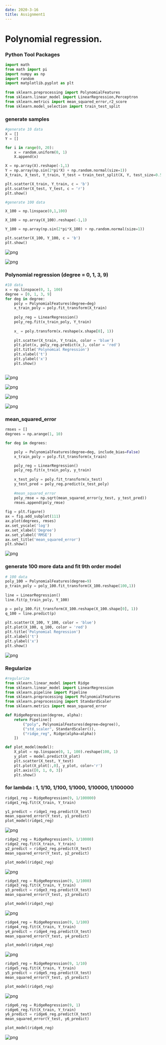 ```yaml
---
date: 2020-3-16
title: Assignment1
---
```

# Polynomial regression.

### Python Tool Packages


```python
import math
from math import pi
import numpy as np
import random
import matplotlib.pyplot as plt 
 
from sklearn.preprocessing import PolynomialFeatures
from sklearn.linear_model import LinearRegression,Perceptron
from sklearn.metrics import mean_squared_error,r2_score
from sklearn.model_selection import train_test_split
```
### generate samples

```python
#generate 10 data
X = []
Y = []

for i in range(0, 20):
    x = random.uniform(0, 1)
    X.append(x)

X = np.array(X).reshape(-1,1)
Y = np.array(np.sin(2*pi*X) + np.random.normal(size=1))
X_train, X_test, Y_train, Y_test = train_test_split(X, Y, test_size=0.5)

plt.scatter(X_train, Y_train, c = 'b')
plt.scatter(X_test, Y_test, c = 'r')
plt.show()

#generate 100 data

X_100 = np.linspace(0,1,100)     

X_100 = np.array(X_100).reshape(-1,1)

Y_100 = np.array(np.sin(2*pi*X_100) + np.random.normal(size=1))

plt.scatter(X_100, Y_100, c = 'b')
plt.show()
```


![png](./Wang_1_0.png)



![png](./Wang_1_1.png)


### Polynomial regression (degree = 0, 1, 3, 9)
```python
#10 data
x = np.linspace(0, 1, 100)
degree = [0, 1, 3, 9]
for deg in degree:
    poly = PolynomialFeatures(degree=deg)
    x_train_poly = poly.fit_transform(X_train)
    
    poly_reg = LinearRegression()
    poly_reg.fit(x_train_poly, Y_train)
    
    x_ = poly.transform(x.reshape(x.shape[0], 1))
       
    plt.scatter(X_train, Y_train, color = 'blue') 
    plt.plot(x, poly_reg.predict(x_), color = 'red') 
    plt.title('Polynomial Regression') 
    plt.xlabel('t') 
    plt.ylabel('x') 
    plt.show() 



```


![png](./Wang_2_0.png)



![png](./Wang_2_1.png)



![png](./Wang_2_2.png)



![png](./Wang_2_3.png)


### mean_squared_error
```python
rmses = []
degrees = np.arange(1, 10)

for deg in degrees:

    poly = PolynomialFeatures(degree=deg, include_bias=False)
    x_train_poly = poly.fit_transform(x_train)

    poly_reg = LinearRegression()
    poly_reg.fit(x_train_poly, y_train)
    
    x_test_poly = poly.fit_transform(x_test)
    y_test_pred = poly_reg.predict(x_test_poly)
    
    #mean_squared_error
    poly_rmse = np.sqrt(mean_squared_error(y_test, y_test_pred))
    rmses.append(poly_rmse)
        
fig = plt.figure()
ax = fig.add_subplot(111)
ax.plot(degrees, rmses)
ax.set_yscale('log')
ax.set_xlabel('Degree')
ax.set_ylabel('RMSE')
ax.set_title('mean_squared_error')  
plt.show()
```


![png](./Wang_3_0.png)

### generate 100 more data and fit 9th order model 

```python
# 100 data
poly_100 = PolynomialFeatures(degree=9)
p_train_poly = poly_100.fit_transform(X_100.reshape(100,1))
    
line = LinearRegression()
line.fit(p_train_poly, Y_100)

p = poly_100.fit_transform(X_100.reshape(X_100.shape[0], 1))
q_100 = line.predict(p)
       
plt.scatter(X_100, Y_100, color = 'blue') 
plt.plot(X_100, q_100, color = 'red') 
plt.title('Polynomial Regression') 
plt.xlabel('t') 
plt.ylabel('x') 
plt.show() 
```


![png](./Wang_4_0.png)

### Regularize

```python
#regularize
from sklearn.linear_model import Ridge
from sklearn.linear_model import LinearRegression
from sklearn.pipeline import Pipeline
from sklearn.preprocessing import PolynomialFeatures
from sklearn.preprocessing import StandardScaler
from sklearn.metrics import mean_squared_error

def RidgeRegression(degree, alpha):
    return Pipeline([
        ("poly", PolynomialFeatures(degree=degree)),
        ("std_scaler", StandardScaler()),
        ("ridge_reg", Ridge(alpha=alpha))
    ])

def plot_model(model):
    X_plot = np.linspace(0, 1, 100).reshape(100, 1)
    y_plot = model.predict(X_plot)
    plt.scatter(X_test, Y_test)
    plt.plot(X_plot[:,0], y_plot, color='r')
    plt.axis([0, 1, 0, 3])
    plt.show()

```
### for lambda : 1, 1/10, 1/100, 1/1000, 1/10000, 1/100000

```python
ridge1_reg = RidgeRegression(9, 1/100000)
ridge1_reg.fit(X_train, Y_train)

y1_predict = ridge1_reg.predict(X_test)
mean_squared_error(Y_test, y1_predict)
plot_model(ridge1_reg)
```


![png](./Wang_6_0.png)



```python
ridge2_reg = RidgeRegression(9, 1/10000)
ridge2_reg.fit(X_train, Y_train)
y2_predict = ridge2_reg.predict(X_test)
mean_squared_error(Y_test, y2_predict)

plot_model(ridge2_reg)

```


![png](./Wang_7_0.png)



```python
ridge3_reg = RidgeRegression(9, 1/1000)
ridge3_reg.fit(X_train, Y_train)
y3_predict = ridge3_reg.predict(X_test)
mean_squared_error(Y_test, y3_predict)

plot_model(ridge3_reg)
```


![png](./Wang_8_0.png)



```python
ridge4_reg = RidgeRegression(9, 1/100)
ridge4_reg.fit(X_train, Y_train)
y4_predict = ridge4_reg.predict(X_test)
mean_squared_error(Y_test, y4_predict)

plot_model(ridge4_reg)
```


![png](./Wang_9_0.png)



```python
ridge5_reg = RidgeRegression(9, 1/10)
ridge5_reg.fit(X_train, Y_train)
y5_predict = ridge5_reg.predict(X_test)
mean_squared_error(Y_test, y5_predict)

plot_model(ridge5_reg)
```


![png](./Wang_10_0.png)



```python
ridge6_reg = RidgeRegression(9, 1)
ridge6_reg.fit(X_train, Y_train)
y6_predict = ridge6_reg.predict(X_test)
mean_squared_error(Y_test, y6_predict)

plot_model(ridge6_reg)
```


![png](./Wang_11_0.png)

